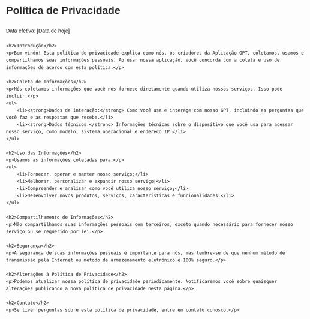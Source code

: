 <!DOCTYPE html>
<html lang="en">
<head>
    <meta charset="UTF-8">
    <meta name="viewport" content="width=device-width, initial-scale=1.0">
    <title>Política de Privacidade</title>
    <style>
        body {
            font-family: Arial, sans-serif;
            line-height: 1.6;
            margin: 40px auto;
            max-width: 800px;
            padding: 20px;
        }
        h1, h2 {
            color: #333;
        }
        p {
            margin: 20px 0;
        }
    </style>
</head>
<body>
    <h1>Política de Privacidade</h1>
    <p>Data efetiva: [Data de hoje]</p>

    <h2>Introdução</h2>
    <p>Bem-vindo! Esta política de privacidade explica como nós, os criadores da Aplicação GPT, coletamos, usamos e compartilhamos suas informações pessoais. Ao usar nossa aplicação, você concorda com a coleta e uso de informações de acordo com esta política.</p>

    <h2>Coleta de Informações</h2>
    <p>Nós coletamos informações que você nos fornece diretamente quando utiliza nossos serviços. Isso pode incluir:</p>
    <ul>
        <li><strong>Dados de interação:</strong> Como você usa e interage com nosso GPT, incluindo as perguntas que você faz e as respostas que recebe.</li>
        <li><strong>Dados técnicos:</strong> Informações técnicas sobre o dispositivo que você usa para acessar nosso serviço, como modelo, sistema operacional e endereço IP.</li>
    </ul>

    <h2>Uso das Informações</h2>
    <p>Usamos as informações coletadas para:</p>
    <ul>
        <li>Fornecer, operar e manter nosso serviço;</li>
        <li>Melhorar, personalizar e expandir nosso serviço;</li>
        <li>Compreender e analisar como você utiliza nosso serviço;</li>
        <li>Desenvolver novos produtos, serviços, características e funcionalidades.</li>
    </ul>

    <h2>Compartilhamento de Informações</h2>
    <p>Não compartilhamos suas informações pessoais com terceiros, exceto quando necessário para fornecer nosso serviço ou se requerido por lei.</p>

    <h2>Segurança</h2>
    <p>A segurança de suas informações pessoais é importante para nós, mas lembre-se de que nenhum método de transmissão pela Internet ou método de armazenamento eletrônico é 100% seguro.</p>

    <h2>Alterações à Política de Privacidade</h2>
    <p>Podemos atualizar nossa política de privacidade periodicamente. Notificaremos você sobre quaisquer alterações publicando a nova política de privacidade nesta página.</p>

    <h2>Contato</h2>
    <p>Se tiver perguntas sobre esta política de privacidade, entre em contato conosco.</p>
</body>
</html>

